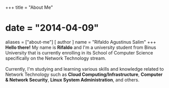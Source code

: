 +++
title = "About Me"
# date = "2014-04-09"
aliases = ["about-me"]
[ author ]
  name = "Rifaldo Agustinus Salim"
+++
**Hello there!** My name is **Rifaldo** and I'm a university student from Binus University that is currently enrolling in its School of Computer Science specifically on the Network Technology stream.<br><br>
Currently, I'm studying and learning various skills and knowledge related to Network Technology such as **Cloud Computing/Infrastructure**, **Computer & Network Security**, **Linux System Administration**, and others.

<!-- Hugo is the **world’s fastest framework for building websites**. It is written in Go.

It makes use of a variety of open source projects including:

* https://github.com/russross/blackfriday
* https://github.com/alecthomas/chroma
* https://github.com/muesli/smartcrop
* https://github.com/spf13/cobra
* https://github.com/spf13/viper -->
